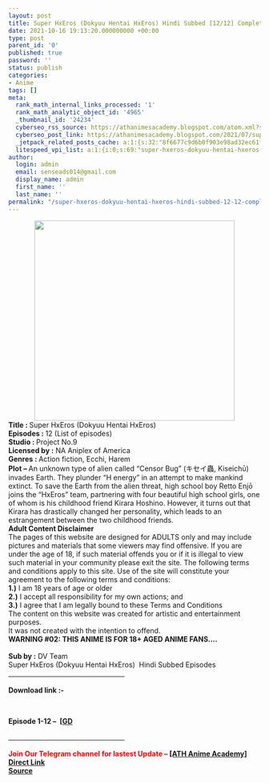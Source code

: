 ```yaml
---
layout: post
title: Super HxEros (Dokyuu Hentai HxEros) Hindi Subbed [12/12] Completed (18+)
date: 2021-10-16 19:13:20.000000000 +00:00
type: post
parent_id: '0'
published: true
password: ''
status: publish
categories:
- Anime
tags: []
meta:
  rank_math_internal_links_processed: '1'
  rank_math_analytic_object_id: '4965'
  _thumbnail_id: '24234'
  cyberseo_rss_source: https://athanimesacademy.blogspot.com/atom.xml?start-index=151&max-results=150
  cyberseo_post_link: https://athanimesacademy.blogspot.com/2021/07/super-hxeros-dokyuu-hentai-hxeros-hindi.html
  _jetpack_related_posts_cache: a:1:{s:32:"8f6677c9d6b0f903e98ad32ec61f8deb";a:2:{s:7:"expires";i:1646212601;s:7:"payload";a:3:{i:0;a:1:{s:2:"id";i:24183;}i:1;a:1:{s:2:"id";i:24225;}i:2;a:1:{s:2:"id";i:24195;}}}}
  litespeed_vpi_list: a:1:{i:0;s:69:"super-hxeros-dokyuu-hentai-hxeros-hindi-subbed-12-12-completed-18.jpg";}
author:
  login: admin
  email: senseads014@gmail.com
  display_name: admin
  first_name: ''
  last_name: ''
permalink: "/super-hxeros-dokyuu-hentai-hxeros-hindi-subbed-12-12-completed-18/"
---
```

<div class="separator" style="clear: both; text-align: center;"> <a href="https://lh3.googleusercontent.com/-daFAkjcnlWo/YQOQZccvYyI/AAAAAAAADOI/5JvIpKWZF_4dgiYPUmiIH41V4_u9ozQXgCLcBGAsYHQ/s1600/1627623507394291-0.png" style="margin-left: 1em; margin-right: 1em;"> <img border="0" src="{{ site.baseurl }}/assets/2021/10/1627623507394291-0.png" width="400" /> </a></div>
<div></div>
<div><b>Title : </b>Super HxEros (Dokyuu Hentai HxEros)&nbsp;</div>
<div><b>Episodes : </b>12 (List of episodes)</div>
<div><b>Studio : </b>Project No.9</div>
<div><b>Licensed by :</b> NA Aniplex of America</div>
<div><b>Genres : </b>Action fiction, Ecchi, Harem</div>
<div></div>
<div><b>Plot –&nbsp;</b>An unknown type of alien called “Censor Bug” (キセイ蟲, Kiseichū) invades Earth. They plunder “H energy” in an attempt to make mankind extinct. To save the Earth from the alien threat, high school boy Retto Enjō joins the “HxEros” team, partnering with four beautiful high school girls, one of whom is his childhood friend Kirara Hoshino. However, it turns out that Kirara has drastically changed her personality, which leads to an estrangement between the two childhood friends.</div>
<div></div>
<div><b>Adult Content Disclaimer</b></div>
<div></div>
<div>The pages of this website are designed for ADULTS only and may include pictures and materials that some viewers may find offensive. If you are under the age of 18, if such material offends you or if it is illegal to view such material in your community please exit the site. The following terms and conditions apply to this site. Use of the site will constitute your agreement to the following terms and conditions:</div>
<div></div>
<div><b>1.)</b> I am 18 years of age or older</div>
<div><b>2.)</b> I accept all responsibility for my own actions; and</div>
<div><b>3.)</b> I agree that I am legally bound to these Terms and Conditions</div>
<div></div>
<div>The content on this website was created for artistic and entertainment purposes.</div>
<div>It was not created with the intention to offend.</div>
<div></div>
<div><b>WARNING #02: THIS ANIME IS FOR 18+ AGED ANIME FANS….</b></div>
<div><b><br /></b></div>
<div><b>Sub by :</b> DV Team</div>
<div></div>
<div>Super HxEros (Dokyuu Hentai HxEros)&nbsp; Hindi Subbed Episodes</div>
<div>
<div><b><u>&nbsp; &nbsp; &nbsp; &nbsp; &nbsp; &nbsp; &nbsp; &nbsp; &nbsp; &nbsp; &nbsp;</u></b><b><u>&nbsp; &nbsp; &nbsp; &nbsp; &nbsp; &nbsp; &nbsp; &nbsp; &nbsp; &nbsp; &nbsp;</u></b><b><u>&nbsp; &nbsp; &nbsp; &nbsp; &nbsp; &nbsp; &nbsp; &nbsp; &nbsp; &nbsp; &nbsp;</u></b><b><u>&nbsp; &nbsp; &nbsp; &nbsp;</u></b></div>
<div><b><br /></b></div>
<div><b>Download link :-</b></div>
<p><b />
<div><b><br /></b></div>
<p>Episode&nbsp;<b>1-12 –&nbsp;&nbsp;<a href="https://l4s.cc/a/e/JPZ/aHR0cHM6Ly9kcml2ZS5nb29nbGUuY29tL2ZvbGRlcnZpZXc/aWQ9MS1CN3JyaDE1QXF5cUlzaERIUFJiUENickxhdHpYSjhK">[GD</a></b></div>
<div>
<div><b><u>&nbsp; &nbsp; &nbsp; &nbsp; &nbsp; &nbsp; &nbsp; &nbsp; &nbsp; &nbsp; &nbsp;</u></b><b><u>&nbsp; &nbsp; &nbsp; &nbsp; &nbsp; &nbsp; &nbsp; &nbsp; &nbsp; &nbsp; &nbsp;</u></b><b><u>&nbsp; &nbsp; &nbsp; &nbsp; &nbsp; &nbsp; &nbsp; &nbsp; &nbsp; &nbsp; &nbsp;</u></b><b><u>&nbsp; &nbsp; &nbsp; &nbsp;</u></b></div>
<div><b><u><br /></u></b></div>
<div><b><span style="color: red;">Join Our Telegram channel for lastest Update –&nbsp;</span><a href="http://telegram.me/athanimeacademy">[ATH Anime Academy]</a></b></div>
</div>
<div></div>
<link rel="stylesheet" href="https://cdnjs.cloudflare.com/ajax/libs/font-awesome/4.7.0/css/font-awesome.min.css" />
<div class="divbtn"> <a href="https://handymansurrender.com/fihup8buzv?key=94550f7ce39444073321dde3b8782f97" class="btn"><i class="fa fa-download"></i> Direct Link</a> <br /><a href="https://athanimesacademy.blogspot.com/2021/07/super-hxeros-dokyuu-hentai-hxeros-hindi.html">Source</a> </div>
